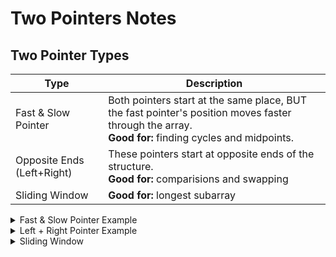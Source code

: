 # Two Pointers Notes

## Two Pointer Types
| Type | Description |
| --- | --- |
| Fast & Slow Pointer | Both pointers start at the same place, BUT the fast pointer's position moves faster through the array. <br> **Good for:** finding cycles and midpoints.  |
| Opposite Ends (Left+Right) | These pointers start at opposite ends of the structure. <br> **Good for:** comparisions and swapping |
| Sliding Window | **Good for:** longest subarray |


<details>
  <summary> Fast & Slow Pointer Example </summary>

```js

// find the mid point of a singlely linked list

function middleNode(head) {
    let slow = fast = head; 
    
    while( fast != null && fast.next != null ) {
        slow = slow.next;
		// will get to the end 2x as fast
        fast = fast.next.next;
    }
    
    return slow;
};

```

</details>

<details>
  <summary>Left + Right Pointer Example</summary>
  
  ```js
function isPalindrome(str) {
	let left = 0,
		right = str.length - 1;

	while(left < right) {
		if(str[left] !== str[right]) {
            return false
        }

		left++;
		right--;
	}
    
    return true;
}
```
</details>

<details>
  <summary>Sliding Window</summary>
  
  ```js
function name(var) {
	// code
}
```
</details>
